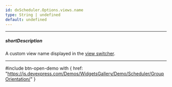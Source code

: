 ```yaml
---
id: dxScheduler.Options.views.name
type: String | undefined
default: undefined
---
```

---
##### shortDescription
A custom view name displayed in the [view switcher](/concepts/05%20UI%20Components/Scheduler/070%20View%20Switcher.md '/Documentation/Guide/UI_Components/Scheduler/View_Switcher/').

---
#include btn-open-demo with {
    href: "https://js.devexpress.com/Demos/WidgetsGallery/Demo/Scheduler/GroupOrientation/"
}